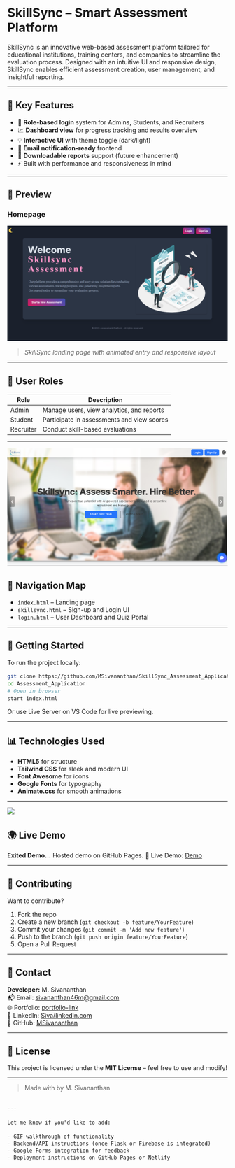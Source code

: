 
# SkillSync – Smart Assessment Platform 

SkillSync is an innovative web-based assessment platform tailored for educational institutions, training centers, and companies to streamline the evaluation process. Designed with an intuitive UI and responsive design, SkillSync enables efficient assessment creation, user management, and insightful reporting.

---

## 🔑 Key Features

- 🎯 **Role-based login** system for Admins, Students, and Recruiters
- 📈 **Dashboard view** for progress tracking and results overview
- 💡 **Interactive UI** with theme toggle (dark/light)
- 📩 **Email notification-ready** frontend
- 📄 **Downloadable reports** support (future enhancement)
- ⚡ Built with performance and responsiveness in mind

---

## 📸 Preview

### Homepage


<img src="Screenshot 2025-06-21 171705.png">

> *SkillSync landing page with animated entry and responsive layout*

---

## 👥 User Roles

| Role      | Description                                |
|-----------|--------------------------------------------|
| Admin     | Manage users, view analytics, and reports  |
| Student   | Participate in assessments and view scores |
| Recruiter | Conduct skill-based evaluations            |

---

<img src="Screenshot 2025-06-21 171748.png">

## 🧭 Navigation Map

- `index.html` – Landing page
- `skillsync.html` – Sign-up and Login UI
- `login.html` – User Dashboard and Quiz Portal

---

## 🚀 Getting Started

To run the project locally:

```bash
git clone https://github.com/MSivananthan/SkillSync_Assessment_Application.git
cd Assessment_Application
# Open in browser
start index.html
````

Or use Live Server on VS Code for live previewing.

---

## 📊 Technologies Used

* **HTML5** for structure
* **Tailwind CSS** for sleek and modern UI
* **Font Awesome** for icons
* **Google Fonts** for typography
* **Animate.css** for smooth animations

---

<img src="Screenshot 2025-06-21 171843.png">

## 🌍 Live Demo

**Exited Demo...**
Hosted demo on GitHub Pages.
🔗 Live Demo: [Demo](https://msivananthan.github.io/SkillSync_Assessment_Application/)

---

## 🙌 Contributing

Want to contribute?

1. Fork the repo
2. Create a new branch (`git checkout -b feature/YourFeature`)
3. Commit your changes (`git commit -m 'Add new feature'`)
4. Push to the branch (`git push origin feature/YourFeature`)
5. Open a Pull Request

---

## 📧 Contact

**Developer:** M. Sivananthan<br>
📬 Email: [sivananthan46m@gmail.com](mailto:sivananthan.cse@gmail.com)<br>
🌐 Portfolio: [portfolio-link](https://msivananthan.github.io/Sivananthan.github.io/)<br>
🔗 LinkedIn: [Siva/linkedin.com](https://www.linkedin.com/in/sivananthanm/)<br>
🔗 GitHub: [MSivananthan](https://github.com/MSivananthan)

---

## 📝 License

This project is licensed under the **MIT License** – feel free to use and modify!

---

> Made with by M. Sivananthan 

```

---

Let me know if you'd like to add:

- GIF walkthrough of functionality  
- Backend/API instructions (once Flask or Firebase is integrated)  
- Google Forms integration for feedback  
- Deployment instructions on GitHub Pages or Netlify  


